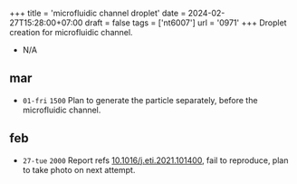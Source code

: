 +++
title = 'microfluidic channel droplet'
date = 2024-02-27T15:28:00+07:00
draft = false
tags = ['nt6007']
url = '0971'
+++
Droplet creation for microfluidic channel.
<!--more-->

+ N/A


## mar
+ `01-fri` `1500` Plan to generate the particle separately, before the microfluidic channel.


## feb
+ `27-tue` `2000` Report refs [10.1016/j.eti.2021.101400](https://doi.org/10.1016/j.eti.2021.101400), fail to reproduce, plan to take photo on next attempt.
